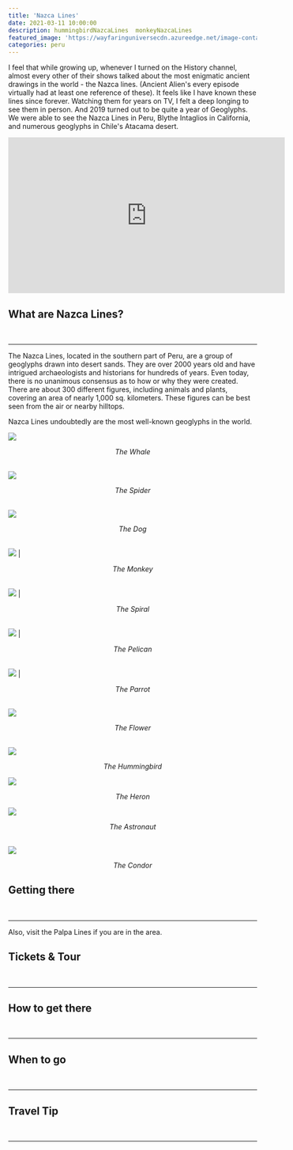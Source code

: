 ```yaml
---
title: 'Nazca Lines'
date: 2021-03-11 10:00:00
description: hummingbirdNazcaLines  monkeyNazcaLines
featured_image: 'https://wayfaringuniversecdn.azureedge.net/image-container/thumbnails/peru/nazcalinesThumbnail.jpg'
categories: peru
---
```


I feel that while growing up, whenever I turned on the History channel, almost every other of their shows talked about the most enigmatic ancient drawings in the world - the Nazca lines. (Ancient Alien's every episode virtually had at least one reference of these). It feels like I have known these lines since forever. Watching them for years on TV, I felt a deep longing to see them in person. And 2019 turned out to be quite a year of Geoglyphs. We were able to see the Nazca Lines in Peru, Blythe Intaglios in California, and numerous geoglyphs in Chile's Atacama desert.

<iframe width="560" height="315" src="https://www.youtube.com/embed/fg3QzRVLQrQ?controls=0" frameborder="0" allow="accelerometer; autoplay; encrypted-media; picture-in-picture" allowfullscreen></iframe>

<br>

## What are Nazca Lines?
<br>
<hr>
The Nazca Lines, located in the southern part of Peru, are a group of geoglyphs drawn into desert sands. They are over 2000 years old and have intrigued archaeologists and historians for hundreds of years. Even today, there is no unanimous consensus as to how or why they were created. There are about 300 different figures, including animals and plants, covering an area of nearly 1,000 sq. kilometers. These figures can be best seen from the air or nearby hilltops.

Nazca Lines undoubtedly are the most well-known geoglyphs in the world.



![]({{site.data.settings.basic_settings.cdn_url}}/peru/nazcalines/whaleNazcaLines.jpg)
<center class="image-caption"><i>The Whale</i></center>
<br>

![]({{site.data.settings.basic_settings.cdn_url}}/peru/nazcalines/spiderNazcaLines.jpg)
<center class="image-caption"><i>The Spider</i></center>
<br>

![]({{site.data.settings.basic_settings.cdn_url}}/peru/nazcalines/dogNazcaLines.jpg)
<center class="image-caption"><i>The Dog</i></center>
<br>

![]({{site.data.settings.basic_settings.cdn_url}}/peru/nazcalines/monkeyNazcaLines.jpg)             |
<center class="image-caption"><i>The Monkey</i></center>
<br>

![]({{site.data.settings.basic_settings.cdn_url}}/peru/nazcalines/spiralNazcaLines.jpg)             |
<center class="image-caption"><i>The Spiral</i></center>
<br>

![]({{site.data.settings.basic_settings.cdn_url}}/peru/nazcalines/pelicanNazcaLines.jpg)             |
<center class="image-caption"><i>The Pelican</i></center>
<br>

![]({{site.data.settings.basic_settings.cdn_url}}/peru/nazcalines/parrotNazcaLines.jpg)             |
<center class="image-caption"><i>The Parrot</i></center>
<br>

![]({{site.data.settings.basic_settings.cdn_url}}/peru/nazcalines/flowerNazcaLines.jpg)
<center class="image-caption"><i>The Flower</i></center>
<br>

![]({{site.data.settings.basic_settings.cdn_url}}/peru/nazcalines/hummingbirdNazcaLines.jpg)
<center class="image-caption"><i>The Hummingbird</i></center>


![]({{site.data.settings.basic_settings.cdn_url}}/peru/nazcalines/hummingbirdNazcaLines.jpg)
<center class="image-caption"><i>The Heron</i></center>

![]({{site.data.settings.basic_settings.cdn_url}}/peru/nazcalines/astronautNazcaLines.jpg)
<center class="image-caption"><i>The Astronaut</i></center>
<br>


![]({{site.data.settings.basic_settings.cdn_url}}/peru/nazcalines/condorNazcaLines.jpg)
<center class="image-caption"><i>The Condor</i></center>

## Getting there
<br>
<hr>




Also, visit the Palpa Lines if you are in the area.


## Tickets & Tour
<br>
<hr>


## How to get there
<br>
<hr>


## When to go
<br>
<hr>


## Travel Tip
<br>
<hr>




